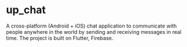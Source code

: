 # up_chat

A cross-platform (Android + iOS) chat application to communicate with people anywhere in the world by sending and receiving messages in real time. The project is built on Flutter, Firebase.